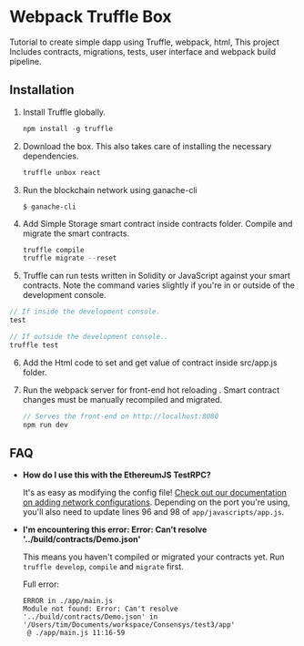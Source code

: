 # Webpack Truffle Box
Tutorial to create simple dapp using Truffle, webpack, html,
This project Includes contracts, migrations, tests, user interface and webpack build pipeline.

## Installation

1. Install Truffle globally.
    ```javascript
    npm install -g truffle
    ```

2. Download the box. This also takes care of installing the necessary dependencies.
    ```javascript
    truffle unbox react
    ```

3. Run the blockchain network using ganache-cli
    ```
    $ ganache-cli
    ```

4. Add Simple Storage smart contract inside contracts folder. Compile and migrate the smart contracts.
    ```javascript
    truffle compile
    truffle migrate --reset
    ```

5. Truffle can run tests written in Solidity or JavaScript against your smart contracts. Note the command varies slightly if you're in or outside of the development console.
  ```javascript
  // If inside the development console.
  test

  // If outside the development console..
  truffle test
  ```

6. Add the  Html code to set and get value of contract inside src/app.js folder. 

7. Run the webpack server for front-end hot reloading . Smart contract changes must be manually recompiled and migrated.
    ```javascript
    // Serves the front-end on http://localhost:8080
    npm run dev
    ```


## FAQ

* __How do I use this with the EthereumJS TestRPC?__

    It's as easy as modifying the config file! [Check out our documentation on adding network configurations](http://truffleframework.com/docs/advanced/configuration#networks). Depending on the port you're using, you'll also need to update lines 96 and 98 of `app/javascripts/app.js`.

* __I'm encountering this error: Error: Can't resolve '../build/contracts/Demo.json'__

  This means you haven't compiled or migrated your contracts yet. Run `truffle develop`, `compile` and `migrate` first.

  Full error:

  ```
  ERROR in ./app/main.js
  Module not found: Error: Can't resolve '../build/contracts/Demo.json' in '/Users/tim/Documents/workspace/Consensys/test3/app'
   @ ./app/main.js 11:16-59
  ```
